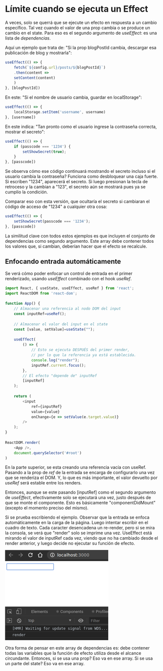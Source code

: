 # Límite cuando se ejecuta un Effect

A veces, solo se querrá que se ejecute un efecto en respuesta a un cambio específico. Tal vez cuando el valor de una prop cambia o se produce un cambio en el state. Para eso es el segundo argumento de *useEffect*: es una lista de *dependencias*.

Aquí un ejemplo que trata de: "Si la prop blogPostId cambia, descargar esa publicación de blog y mostrarla":

```js
useEffect(() => {
    fetch(`${config.url}/posts/${blogPostId}`)
    .then(content =>
    setContent(content)
    )
}, [blogPostId])
```

En este: "Si el nombre de usuario cambia, guardar en localStorage":

```js
useEffect(() => {
    localStorage.setItem('username', username)
}, [username])
```

En este indica: "Tan pronto como el usuario ingrese la contraseña correcta, mostrar el secreto":

```js
useEffect(() => {
    if (passcode === '1234') {
        setShowSecret(true);
    }
}, [passcode])
```

Se observa cómo ese código continuará mostrando el secreto incluso si el usuario cambia la contraseña? Funciona como desbloquear una caja fuerte. Si escriben "1234", aparecerá el secreto. Si luego presionan la tecla de retroceso y la cambian a "123", el secreto aún se mostrará pues ya se cumplio la condición.

Comparar eso con esta versión, que ocultaría el secreto si cambiaran el código de acceso de "1234" a cualquier otra cosa:

```js
useEffect(() => {
    setShowSecret(passcode === '1234');
}, [passcode])
```

La similitud clave con todos estos ejemplos es que incluyen el conjunto de dependencias como segundo argumento. Este array debe contener todos los valores que, si cambian, deberían hacer que el efecto se recalcule.

## Enfocando entrada automáticamente

Se verá cómo poder enfocar un control de entrada en el primer renderizado, usando *useEffect* combinado con el hook *useRef*.

```js
import React, { useState, useEffect, useRef } from 'react';
import ReactDOM from 'react-dom';

function App() {
    // Almacenar una referencia al nodo DOM del input
    const inputRef=useRef();

    // Almacenar el valor del input en el state
    const [value, setValue]=useState("");

    useEffect(
        () => {
            // Esto se ejecuta DESPUÉS del primer render, 
            // por lo que la referencia ya está establecida.
            console.log("render");
            inputRef.current.focus();
        },
        // El efecto "depende de" inputRef
        [inputRef]
    );

    return (
        <input
            ref={inputRef}
            value={value}
            onChange={e => setValue(e.target.value)}
        />
    );
}

ReactDOM.render(
    <App />,
    document.querySelector('#root')
)
```

En la parte superior, se esta creando una referencia vacía con useRef. Pasando a la prop de *ref* de la entrada se encarga de configurarlo una vez que se renderiza el DOM. Y, lo que es más importante, el valor devuelto por *useRef* será estable entre los renders.

Entonces, aunque se este pasando [inputRef] como el segundo argumento de *useEffect*, efectivamente solo se ejecutará una vez, justo después de que se monte el componente. Esto es básicamente "componentDidMount" (excepto el momento preciso del mismo).

Si se prueba escribiendo el ejemplo. Observar que la entrada se enfoca automáticamente en la carga de la página. Luego intentar escribir en el cuadro de texto. Cada caracter desencadena un re-render, pero si se mira la consola, se verá que "render" solo se imprime una vez. UseEffect está mirando el valor de inputRef cada vez, viendo que no ha cambiado desde el render anterior, y luego decide no ejecutar su función de efecto.

![captura1](./img/captura1.png)

Otra forma de pensar en este array de dependencias es: debe contener todas las variables que la función de efecto utiliza desde el alcance circundante. Entonces, si se usa una prop? Eso va en ese array. Si se usa un parte del state? Eso va en ese array.